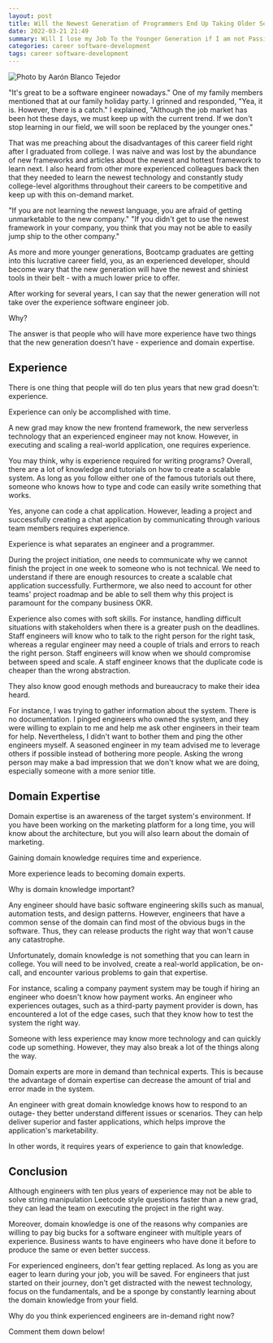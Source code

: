 ```yaml
---
layout: post
title: Will the Newest Generation of Programmers End Up Taking Older Software Engineers Jobs since they are Younger and know the Latest Technology
date: 2022-03-21 21:49
summary: Will I lose my Job To the Younger Generation if I am not Passionate about Technology
categories: career software-development
tags: career software-development
---
```


![Photo by Aarón Blanco Tejedor](https://images.unsplash.com/photo-1533537841959-705741f3d3a5?ixlib=rb-1.2.1&ixid=MnwxMjA3fDB8MHxwaG90by1wYWdlfHx8fGVufDB8fHx8&auto=format&fit=crop&w=1176&q=80)

"It's great to be a software engineer nowadays." One of my family members mentioned that at our family holiday party. I grinned and responded, "Yea, it is. However, there is a catch." I explained, "Although the job market has been hot these days, we must keep up with the current trend. If we don't stop learning in our field, we will soon be replaced by the younger ones." 

That was me preaching about the disadvantages of this career field right after I graduated from college. I was naive and was lost by the abundance of new frameworks and articles about the newest and hottest framework to learn next. I also heard from other more experienced colleagues back then that they needed to learn the newest technology and constantly study college-level algorithms throughout their careers to be competitive and keep up with this on-demand market.

"If you are not learning the newest language, you are afraid of getting unmarketable to the new company." "If you didn't get to use the newest framework in your company, you think that you may not be able to easily jump ship to the other company."

As more and more younger generations, Bootcamp graduates are getting into this lucrative career field, you, as an experienced developer, should become wary that the new generation will have the newest and shiniest tools in their belt - with a much lower price to offer.

After working for several years, I can say that the newer generation will not take over the experience software engineer job. 

Why?

The answer is that people who will have more experience have two things that the new generation doesn't have - experience and domain expertise.

## Experience

There is one thing that people will do ten plus years that new grad doesn't: experience.

Experience can only be accomplished with time.

A new grad may know the new frontend framework, the new serverless technology that an experienced engineer may not know. However, in executing and scaling a real-world application, one requires experience.

You may think, why is experience required for writing programs? Overall, there are a lot of knowledge and tutorials on how to create a scalable system. As long as you follow either one of the famous tutorials out there, someone who knows how to type and code can easily write something that works.

Yes, anyone can code a chat application. However, leading a project and successfully creating a chat application by communicating through various team members requires experience. 

Experience is what separates an engineer and a programmer.

During the project initiation, one needs to communicate why we cannot finish the project in one week to someone who is not technical. We need to understand if there are enough resources to create a scalable chat application successfully. Furthermore, we also need to account for other teams' project roadmap and be able to sell them why this project is paramount for the company business OKR.

Experience also comes with soft skills. For instance, handling difficult situations with stakeholders when there is a greater push on the deadlines. Staff engineers will know who to talk to the right person for the right task, whereas a regular engineer may need a couple of trials and errors to reach the right person. Staff engineers will know when we should compromise between speed and scale. A staff engineer knows that the duplicate code is cheaper than the wrong abstraction.

They also know good enough methods and bureaucracy to make their idea heard. 

For instance, I was trying to gather information about the system. There is no documentation. I pinged engineers who owned the system, and they were willing to explain to me and help me ask other engineers in their team for help. Nevertheless, I didn't want to bother them and ping the other engineers myself. A seasoned engineer in my team advised me to leverage others if possible instead of bothering more people. Asking the wrong person may make a bad impression that we don't know what we are doing, especially someone with a more senior title.


## Domain Expertise

Domain expertise is an awareness of the target system's environment. If you have been working on the marketing platform for a long time, you will know about the architecture, but you will also learn about the domain of marketing.  

Gaining domain knowledge requires time and experience. 

More experience leads to becoming domain experts.

Why is domain knowledge important?

Any engineer should have basic software engineering skills such as manual, automation tests, and design patterns. However, engineers that have a common sense of the domain can find most of the obvious bugs in the software. Thus, they can release products the right way that won't cause any catastrophe.

Unfortunately, domain knowledge is not something that you can learn in college. You will need to be involved, create a real-world application, be on-call, and encounter various problems to gain that expertise. 

For instance, scaling a company payment system may be tough if hiring an engineer who doesn't know how payment works. An engineer who experiences outages, such as a third-party payment provider is down, has encountered a lot of the edge cases, such that they know how to test the system the right way.

Someone with less experience may know more technology and can quickly code up something. However, they may also break a lot of the things along the way.

Domain experts are more in demand than technical experts. This is because the advantage of domain expertise can decrease the amount of trial and error made in the system. 

An engineer with great domain knowledge knows how to respond to an outage-  they better understand different issues or scenarios. They can help deliver superior and faster applications, which helps improve the application's marketability. 

In other words, it requires years of experience to gain that knowledge.

## Conclusion
Although engineers with ten plus years of experience may not be able to solve string manipulation Leetcode style questions faster than a new grad, they can lead the team on executing the project in the right way.

Moreover, domain knowledge is one of the reasons why companies are willing to pay big bucks for a software engineer with multiple years of experience. Business wants to have engineers who have done it before to produce the same or even better success.

For experienced engineers, don't fear getting replaced. As long as you are eager to learn during your job, you will be saved. For engineers that just started on their journey, don't get distracted with the newest technology, focus on the fundamentals, and be a sponge by constantly learning about the domain knowledge from your field.

Why do you think experienced engineers are in-demand right now? 

Comment them down below!
